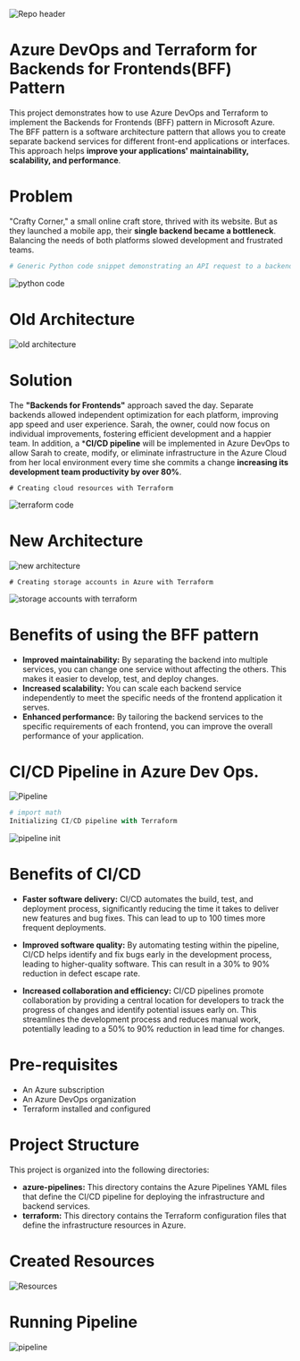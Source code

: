 ![Repo header](https://github.com/AleMorales9011/Entendendo-na-Pratica-a-Cultura-DevOps-com-Azure-DevOps/blob/120f2225812e22f00b136ec06b5b625668ad4daa/Repo%20header.jpg)
# Azure DevOps and Terraform for Backends for Frontends(BFF) Pattern 
This project demonstrates how to use Azure DevOps and Terraform to implement the Backends for Frontends (BFF) pattern in Microsoft Azure. The BFF pattern is a software architecture pattern that allows you to create separate backend services for different front-end applications or interfaces. This approach helps **improve your applications' maintainability, scalability, and performance**. 

# Problem
"Crafty Corner," a small online craft store, thrived with its website. But as they launched a mobile app, their **single backend became a bottleneck**. Balancing the needs of both platforms slowed development and frustrated teams.

```python
# Generic Python code snippet demonstrating an API request to a backend service, which could be part of a BFF implementation:
```
![python code](https://github.com/AleMorales9011/Entendendo-na-Pratica-a-Cultura-DevOps-com-Azure-DevOps/blob/ad87f3320cc36d2140e2bf61e567f696dca749e0/python%20code.jpg)

# Old Architecture
![old architecture](https://github.com/AleMorales9011/Entendendo-na-Pratica-a-Cultura-DevOps-com-Azure-DevOps/blob/120f2225812e22f00b136ec06b5b625668ad4daa/old%20architechture.png)

# Solution
The **"Backends for Frontends"** approach saved the day. Separate backends allowed independent optimization for each platform, improving app speed and user experience. Sarah, the owner, could now focus on individual improvements, fostering efficient development and a happier team. In addition, a ***CI/CD pipeline** will be implemented in Azure DevOps to allow Sarah to create, modify, or eliminate infrastructure in the Azure Cloud from her local environment every time she commits a change **increasing its development team productivity by over 80%**.
```hcl
# Creating cloud resources with Terraform
````

![terraform code](https://github.com/AleMorales9011/Entendendo-na-Pratica-a-Cultura-DevOps-com-Azure-DevOps/blob/a06788098dbdf544d83dc2a92eb1171325536c92/resource%20group%20with%20terraform.jpg)
# New Architecture
![new architecture](https://github.com/AleMorales9011/Entendendo-na-Pratica-a-Cultura-DevOps-com-Azure-DevOps/blob/120f2225812e22f00b136ec06b5b625668ad4daa/new%20architechture.png)
```hcl
# Creating storage accounts in Azure with Terraform
```
![storage accounts with terraform](https://github.com/AleMorales9011/Entendendo-na-Pratica-a-Cultura-DevOps-com-Azure-DevOps/blob/bed83074fe1931c1ec6995a2af6149e34ae3a492/storage%20accounts%20witth%20terraform.jpg)

# Benefits of using the BFF pattern
- **Improved maintainability:** By separating the backend into multiple services, you can change one service without affecting the others. This makes it easier to develop, test, and deploy changes.
- **Increased scalability:** You can scale each backend service independently to meet the specific needs of the frontend application it serves.
- **Enhanced performance:** By tailoring the backend services to the specific requirements of each frontend, you can improve the overall performance of your application. 

#  CI/CD Pipeline in Azure Dev Ops.
![Pipeline](https://github.com/AleMorales9011/Entendendo-na-Pratica-a-Cultura-DevOps-com-Azure-DevOps/blob/120f2225812e22f00b136ec06b5b625668ad4daa/Backend%20for%20Fronteds%20model.png)
```python
# import math
Initializing CI/CD pipeline with Terraform
```
![pipeline init](https://github.com/AleMorales9011/Entendendo-na-Pratica-a-Cultura-DevOps-com-Azure-DevOps/blob/0bda46320218fa3a2e28934cc13377a131ea86bd/Pipeline%20init.jpg)

# Benefits of CI/CD
- **Faster software delivery:** CI/CD automates the build, test, and deployment process, significantly reducing the time it takes to deliver new features and bug fixes. This can lead to up to 100 times more frequent deployments.

- **Improved software quality:** By automating testing within the pipeline, CI/CD helps identify and fix bugs early in the development process, leading to higher-quality software. This can result in a 30% to 90% reduction in defect escape rate.

- **Increased collaboration and efficiency:** CI/CD pipelines promote collaboration by providing a central location for developers to track the progress of changes and identify potential issues early on. This streamlines the development process and reduces manual work, potentially leading to a 50% to 90% reduction in lead time for changes.

# Pre-requisites
- An Azure subscription
- An Azure DevOps organization
- Terraform installed and configured

# Project Structure
This project is organized into the following directories:

- **azure-pipelines:** This directory contains the Azure Pipelines YAML files that define the CI/CD pipeline for deploying the infrastructure and backend services.
- **terraform:** This directory contains the Terraform configuration files that define the infrastructure resources in Azure.

# Created Resources
![Resources](https://github.com/AleMorales9011/Entendendo-na-Pratica-a-Cultura-DevOps-com-Azure-DevOps/blob/120f2225812e22f00b136ec06b5b625668ad4daa/Resources%20created.jpg)

# Running Pipeline
![pipeline](https://github.com/AleMorales9011/Entendendo-na-Pratica-a-Cultura-DevOps-com-Azure-DevOps/blob/120f2225812e22f00b136ec06b5b625668ad4daa/Pipeline%20Success.jpg)





